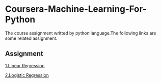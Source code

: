 # Coursera-Machine-Learning-For-Python

The course assignment writted by python language.The following links are some related assignment.

## Assignment

<a href="https://github.com/JohnHsiaoSB/Coursera-Machine-Learning-For-Python/tree/master/1.Linear_Regression">1.Linear Regression</a>

<a href="https://github.com/JohnHsiaoSB/Coursera-Machine-Learning-For-Python/tree/master/2.logistic_Regression">2.Logistic Regression</a>
